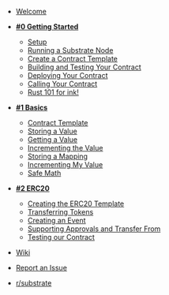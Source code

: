 
- [Welcome](/)

- [**#0 Getting Started**](0/introduction.md)

    - [Setup](0/setup.md)
    - [Running a Substrate Node]()
    - [Create a Contract Template]()
    - [Building and Testing Your Contract]()
    - [Deploying Your Contract]()
    - [Calling Your Contract]()
    - [Rust 101 for ink!]()

- [**#1 Basics**](1/introduction.md)

    - [Contract Template](1/contract-template.md)
    - [Storing a Value](1/storing-a-value.md)
    - [Getting a Value](1/getting-a-value.md)
    - [Incrementing the Value](1/incrementing-the-value.md)
    - [Storing a Mapping](1/storing-a-mapping.md)
    - [Incrementing My Value](1/incrementing-my-value.md)
    - [Safe Math](1/safe-math.md)

- [**#2 ERC20**](2/introduction.md)

    - [Creating the ERC20 Template](2/creating-the-erc20-template.md)
    - [Transferring Tokens](2/transferring-tokens.md)
    - [Creating an Event](2/creating-an-event.md)
    - [Supporting Approvals and Transfer From](2/supporting-approvals-and-transfer-from.md)
    - [Testing our Contract](2/testing-our-contract.md)

- [Wiki](https://github.com/paritytech/ink/wiki)
- [Report an Issue](https://github.com/shawntabrizi/substrate-contracts-workshop/issues)
- [r/substrate](https://www.reddit.com/r/substrate)
